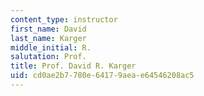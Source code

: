 ```yaml
---
content_type: instructor
first_name: David
last_name: Karger
middle_initial: R.
salutation: Prof.
title: Prof. David R. Karger
uid: cd0ae2b7-780e-6417-9aea-e64546208ac5
---
```

